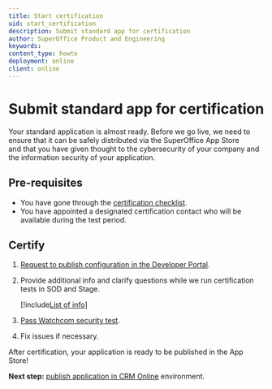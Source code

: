 ```yaml
---
title: Start certification
uid: start_certification
description: Submit standard app for certification
author: SuperOffice Product and Engineering
keywords:
content_type: howto
deployment: online
client: online
---
```


# Submit standard app for certification

Your standard application is almost ready. Before we go live, we need to ensure that it can be safely distributed via the SuperOffice App Store and that you have given thought to the cybersecurity of your company and the information security of your application.

## Pre-requisites

* You have gone through the [certification checklist][1].
* You have appointed a designated certification contact who will be available during the test period.

## Certify

1. [Request to publish configuration in the Developer Portal][5].
2. Provide additional info and clarify questions while we run certification tests in SOD and Stage.

    [!include[List of info](../../includes/list-of-test-period-info.md)]

3. [Pass Watchcom security test][3].
4. Fix issues if necessary.

After certification, your application is ready to be published in the App Store!

**Next step:** [publish application in CRM Online][4] environment.

<!-- Referenced links -->
[1]: checklist.md
[3]: initial-watchcom-eval.md
[4]: ../publish.md
[5]: ../../create-app/request-to-publish.md

